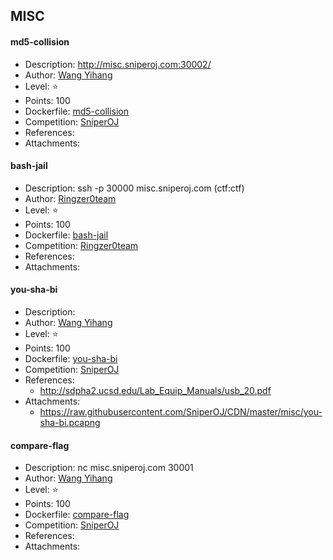 ## MISC

#### md5-collision  
* Description: http://misc.sniperoj.com:30002/  
* Author: [Wang Yihang](https://github.com/wangyihang)  
* Level: :star:  
* Points: 100  
* Dockerfile: [md5-collision](https://github.com/SniperOJ/Challenge-Dockerfiles/tree/master/misc/md5-collision)  
* Competition: [SniperOJ](https://github.com/SniperOJ)  
* References:  
* Attachments:  

#### bash-jail  
* Description: ssh -p 30000 misc.sniperoj.com (ctf:ctf)  
* Author: [Ringzer0team](https://ringzer0team.com/)  
* Level: :star:  
* Points: 100  
* Dockerfile: [bash-jail](https://github.com/SniperOJ/Challenge-Dockerfiles/tree/master/misc/bash-jail)  
* Competition: [Ringzer0team](https://ringzer0team.com/)  
* References:  
* Attachments:  

#### you-sha-bi  
* Description:   
* Author: [Wang Yihang](https://github.com/wangyihang)  
* Level: :star:  
* Points: 100  
* Dockerfile: [you-sha-bi](https://github.com/SniperOJ/Challenge-Dockerfiles/tree/master/misc/you-sha-bi)  
* Competition: [SniperOJ](https://github.com/SniperOJ)  
* References:  
  * http://sdpha2.ucsd.edu/Lab_Equip_Manuals/usb_20.pdf  
* Attachments:  
  * https://raw.githubusercontent.com/SniperOJ/CDN/master/misc/you-sha-bi.pcapng  

#### compare-flag  
* Description: nc misc.sniperoj.com 30001  
* Author: [Wang Yihang](https://github.com/wangyihang)  
* Level: :star:  
* Points: 100  
* Dockerfile: [compare-flag](https://github.com/SniperOJ/Challenge-Dockerfiles/tree/master/misc/compare-flag)  
* Competition: [SniperOJ](https://github.com/SniperOJ)  
* References:  
* Attachments:  

